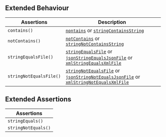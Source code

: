 ## Extended Behaviour
| Assertions              | Description |
| ----------------------- | ----------- |
| `contains()`            | [`nontains`](https://phpunit.readthedocs.io/en/stable/assertions.html#assertcontains) or [`stringContainsString`](https://phpunit.readthedocs.io/en/stable/assertions.html#assertstringcontainsstring) |
| `notContains()`         | [`notContains`](https://phpunit.readthedocs.io/en/stable/assertions.html#assertcontains) or [`stringNotContainsString`](https://phpunit.readthedocs.io/en/stable/assertions.html#assertstringcontainsstring) |
| `stringEqualsFile()`    | [`stringEqualsFile`](https://phpunit.readthedocs.io/en/stable/assertions.html#assertstringequalsfile) or [`jsonStringEqualsJsonFile`](https://phpunit.readthedocs.io/en/stable/assertions.html#assertjsonstringequalsjsonfile) or [`xmlStringEqualsXmlFile`](https://phpunit.readthedocs.io/en/stable/assertions.html#assertxmlstringequalsxmlfile) |
| `stringNotEqualsFile()` | [`stringNotEqualsFile`](https://phpunit.readthedocs.io/en/stable/assertions.html#assertstringequalsfile) or [`jsonStringNotEqualsJsonFile`](https://phpunit.readthedocs.io/en/stable/assertions.html#assertjsonstringequalsjsonfile) or [`xmlStringNotEqualsXmlFile`](https://phpunit.readthedocs.io/en/stable/assertions.html#assertxmlstringequalsxmlfile) |

## Extended Assertions 
| Assertions              |
| ----------------------- | 
| `stringEquals()`        | 
| `stringNotEquals()`     | 
